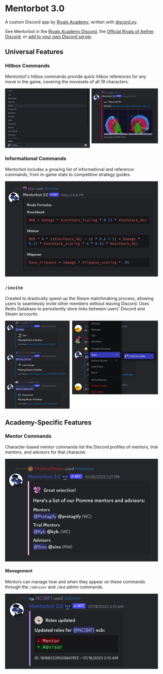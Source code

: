 # Mentorbot 3.0

A custom Discord app by [Rivals Academy](https://rivals.academy), written with [discord.py](https://github.com/Rapptz/discord.py).

See Mentorbot in the [Rivals Academy Discord](https://rivals.academy/discord), the [Official Rivals of Aether Discord](https://discord.gg/roa), or [add to your own Discord server](https://discord.com/api/oauth2/authorize?client_id=475596740368793600&permissions=18432&scope=bot).

## Universal Features

### Hitbox Commands

Mentorbot's hitbox commands provide quick hitbox references for any move in the game, covering the movesets of all 18 characters.

![Using the Clairen Uptilt hitbox command](readme/hitbox.png)

### Informational Commands

Mentorbot includes a growing list of informational and reference commands, from in-game stats to competitive strategy guides.

![/formulas command displaying Rivals' knockback, hitstun, and hitpause formulas](readme/game-formulas.png)

### `/invite`
Created to drastically speed up the Steam matchmaking process, allowing users to seamlessly invite other members without leaving Discord. Uses Redis Database to persistently store links between users’ Discord and Steam accounts.

![Two ways to use /invite](readme/invite.png)

## Academy-Specific Features

### Mentor Commands

Character-based mentor commands list the Discord profiles of mentors, trial mentors, and advisors for that character.

![/mentors listing Pomme mentors](readme/mentor.png)

#### Management

Mentors can manage how and when they appear on these commands through the `/advisor` and `/dnd` admin commands.

![Mentor using /advisor to switch from mentor to advisor](readme/mentor-admin.png)
